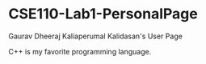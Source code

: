 # CSE110-Lab1-PersonalPage
Gaurav Dheeraj Kaliaperumal Kalidasan's User Page

C++ is my favorite programming language.
